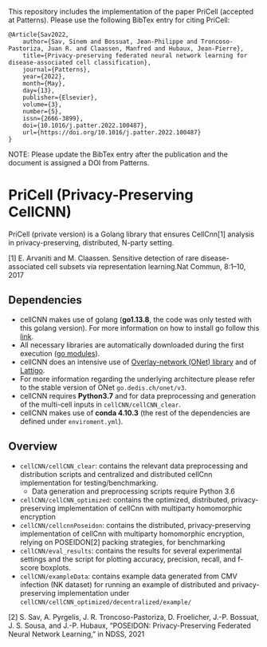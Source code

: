 This repository includes the implementation of the paper PriCell (accepted at Patterns). 
Please use the following BibTex entry for citing PriCell:

	@Article{Sav2022,
		author={Sav, Sinem and Bossuat, Jean-Philippe and Troncoso-Pastoriza, Juan R. and Claassen, Manfred and Hubaux, Jean-Pierre},
		title={Privacy-preserving federated neural network learning for disease-associated cell classification},
		journal={Patterns},
		year={2022},
		month={May},
		day={13},
		publisher={Elsevier},
		volume={3},
		number={5},
		issn={2666-3899},
		doi={10.1016/j.patter.2022.100487},
		url={https://doi.org/10.1016/j.patter.2022.100487}
	}


NOTE: Please update the BibTex entry after the publication and the document is assigned a DOI from Patterns. 
# PriCell (Privacy-Preserving CellCNN)

PriCell (private version) is a Golang library that ensures CellCnn[1] analysis in privacy-preserving, distributed, N-party setting.

[1] E. Arvaniti and M. Claassen. Sensitive detection of rare disease-associated cell subsets via representation learning.Nat Commun, 8:1–10, 2017
## Dependencies

* cellCNN makes use of golang (**go1.13.8**, the code was only tested with this golang version). For more information on how to install go follow this [link](https://golang.org/doc/install).
* All necessary libraries are automatically downloaded during the first execution ([go modules](https://blog.golang.org/using-go-modules)).
* cellCNN does an intensive use of [Overlay-network (ONet) library](https://github.com/dedis/onet) and of [Lattigo](https://github.com/ldsec/lattigo).
* For more information regarding the underlying architecture please refer to the stable version of ONet `go.dedis.ch/onet/v3`.
* cellCNN requires **Python3.7** and for data preprocessing and generation of the multi-cell inputs in `cellCNN/cellCNN_clear`. 
* cellCNN makes use of **conda 4.10.3** (the rest of the dependencies are defined under `enviroment.yml`).

## Overview
- `cellCNN/cellCNN_clear`: contains the relevant data preprocessing and distribution scripts and centralized and distributed cellCnn implementation for testing/benchmarking.
    - Data generation and preprocessing scripts require Python 3.6
- `cellCNN/cellCNN_optimized`: contains the optimized, distributed, privacy-preserving implementation of cellCnn with multiparty homomorphic encryption
- `cellCNN/cellcnnPoseidon`: contains the distributed, privacy-preserving implementation of cellCnn with multiparty homomorphic encryption, relying on POSEIDON[2] packing strategies, for benchmarking
- `cellCNN/eval_results`: contains the results for several experimental settings and the script for plotting accuracy, precision, recall, and f-score boxplots.
- `cellCNN/exampleData`: contains example data generated from CMV infection (NK dataset) for running an example of distributed and privacy-preserving implementation under `cellCNN/cellCNN_optimized/decentralized/example/`

[2] S. Sav, A. Pyrgelis, J. R. Troncoso-Pastoriza, D. Froelicher, J.-P. Bossuat,
  J. S. Sousa, and J.-P. Hubaux, “POSEIDON: Privacy-Preserving Federated
  Neural Network Learning,” in NDSS, 2021






  
